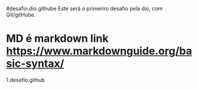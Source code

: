 #desafio.dio.githube
Este será o primeriro desafio pela dio, com Git/gitHube.
# MD é markdown link https://www.markdownguide.org/basic-syntax/
1.desafio.github
